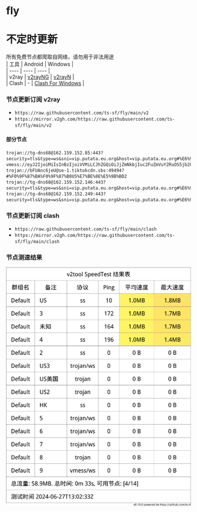 # fly
# 不定时更新
所有免费节点都爬取自网络，请勿用于非法用途  
|  工具  | Android  | Windows  |  
|  ----  | ----   | ----  |  
| v2ray  | [v2rayNG](https://github.com/2dust/v2rayNG/releases) | [v2rayN](https://github.com/2dust/v2rayN/releases) |  
| Clash  | - | [Clash For Windows](https://github.com/2dust/clashN/releases) | 
  
### 节点更新订阅  v2ray
- `https://raw.githubusercontent.com/ts-sf/fly/main/v2`  
- `https://mirror.v2gh.com/https://raw.githubusercontent.com/ts-sf/fly/main/v2`  

#### 部分节点  
``` 
trojan://tg-dns68@162.159.152.85:443?security=tls&type=ws&sni=vip.putata.eu.org&host=vip.putata.eu.org#%E6%9C%AA%E7%9F%A5
vmess://eyJ2IjoiMiIsInBzIjoiVVMiLCJhZGQiOiJjZmNkbjIuc2FuZmVuY2RuOS5jb20iLCJwb3J0IjoiMjA1MiIsImlkIjoiOWViYjA5ZWYtY2U2OS00YmJiLWJhOGYtM2JlNmM1MmVmOWMyIiwiYWlkIjoiMCIsInNjeSI6ImF1dG8iLCJuZXQiOiJ3cyIsInR5cGUiOiJub25lIiwiaG9zdCI6InppZnN0emFtaGsxLnlvZm5oa2ZjLnh5eiIsInBhdGgiOiIvdmlkZW8vVnVERmRrdHoiLCJ0bHMiOiIiLCJzbmkiOiIiLCJ0ZXN0X25hbWUiOiJVUyJ9
trojan://bFUAnc6jeU@se-1.tiktokcdn.sbs:49494?#%F0%9F%87%BA%F0%9F%87%B8US%E7%BE%8E%E5%9B%BD2
trojan://tg-dns68@162.159.152.146:443?security=tls&type=ws&sni=vip.putata.eu.org&host=vip.putata.eu.org#%E6%9C%AA%E7%9F%A52
trojan://tg-dns68@162.159.152.249:443?security=tls&type=ws&sni=vip.putata.eu.org&host=vip.putata.eu.org#%E6%9C%AA%E7%9F%A53
```
### 节点更新订阅  clash
- `https://raw.githubusercontent.com/ts-sf/fly/main/clash`  
- `https://mirror.v2gh.com/https://raw.githubusercontent.com/ts-sf/fly/main/clash`  

### 节点测速结果
![image](traffic.png)
